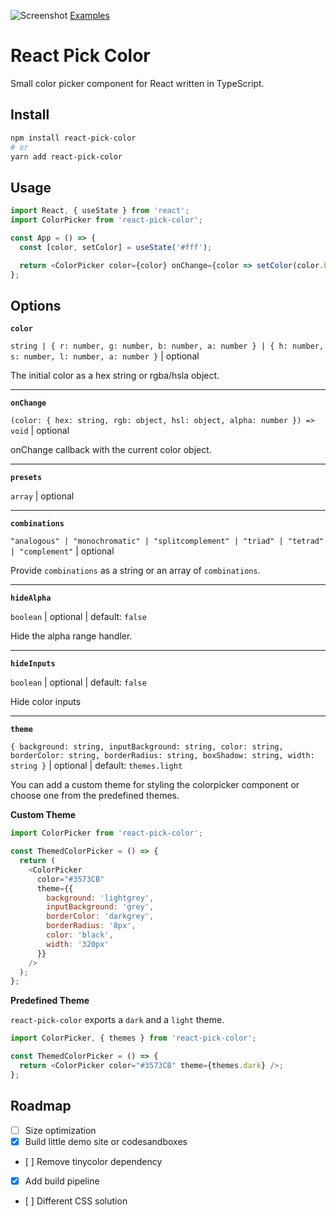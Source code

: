 ![Screenshot](./assets/react-pick-color.jpg)
[Examples](https://react-pick-color.vercel.app)

# React Pick Color

Small color picker component for React written in TypeScript.

## Install

```sh
npm install react-pick-color
# or
yarn add react-pick-color
```

## Usage

```js
import React, { useState } from 'react';
import ColorPicker from 'react-pick-color';

const App = () => {
  const [color, setColor] = useState('#fff');

  return <ColorPicker color={color} onChange={color => setColor(color.hex)} />;
};
```

## Options

**`color`**

`string | { r: number, g: number, b: number, a: number } | { h: number, s: number, l: number, a: number }` | optional

The initial color as a hex string or rgba/hsla object.

---

**`onChange`**

`(color: { hex: string, rgb: object, hsl: object, alpha: number }) => void` | optional

onChange callback with the current color object.

---

**`presets`**

`array` | optional

---

**`combinations`**

`"analogous" | "monochromatic" | "splitcomplement" | "triad" | "tetrad" | "complement"` | optional

Provide `combinations` as a string or an array of `combinations`.

---

**`hideAlpha`**

`boolean` | optional | default: `false`

Hide the alpha range handler.

---

**`hideInputs`**

`boolean` | optional | default: `false`

Hide color inputs

---

**`theme`**

`{ background: string, inputBackground: string, color: string, borderColor: string, borderRadius: string, boxShadow: string, width: string }` | optional | default: `themes.light`

You can add a custom theme for styling the colorpicker component or choose one from the predefined themes.

**Custom Theme**

```js
import ColorPicker from 'react-pick-color';

const ThemedColorPicker = () => {
  return (
    <ColorPicker
      color="#3573CB"
      theme={{
        background: 'lightgrey',
        inputBackground: 'grey',
        borderColor: 'darkgrey',
        borderRadius: '8px',
        color: 'black',
        width: '320px'
      }}
    />
  );
};
```

**Predefined Theme**

`react-pick-color` exports a `dark` and a `light` theme.

```js
import ColorPicker, { themes } from 'react-pick-color';

const ThemedColorPicker = () => {
  return <ColorPicker color="#3573CB" theme={themes.dark} />;
};
```

## Roadmap

- [ ] Size optimization
- [x] Build little demo site or codesandboxes
- [ ] Remove tinycolor dependency
- [x] Add build pipeline
- [ ] Different CSS solution

